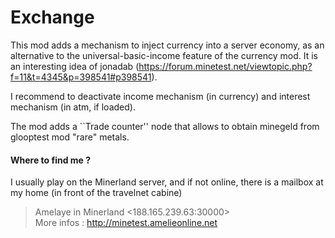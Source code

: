 # Exchange

This mod adds a mechanism to inject currency into a server economy, as an alternative to the universal-basic-income feature of the currency mod. It is an interesting idea of jonadab (https://forum.minetest.net/viewtopic.php?f=11&t=4345&p=398541#p398541).

I recommend to deactivate income mechanism (in currency) and interest mechanism (in atm, if loaded).

The mod adds a ``Trade counter'' node that allows to obtain minegeld from glooptest mod "rare" metals.

#### Where to find me ?  

I usually play on the Minerland server, and if not online, there is a mailbox at my home (in front of the travelnet cabine)

> Amelaye in Minerland \<188.165.239.63:30000\>  
> More infos : http://minetest.amelieonline.net  
